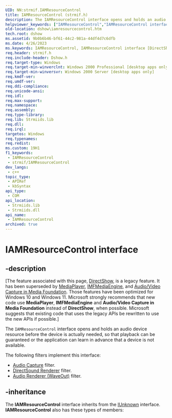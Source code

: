 ```yaml
---
UID: NN:strmif.IAMResourceControl
title: IAMResourceControl (strmif.h)
description: The IAMResourceControl interface opens and holds an audio device resource before the device is actually needed, so that playback can be guaranteed or the application can learn in advance that a device is not available.The following filters implement this interface:Audio Capture filter.DirectSound Renderer filter.Audio Renderer (WaveOut) filter.
helpviewer_keywords: ["IAMResourceControl","IAMResourceControl interface [DirectShow]","IAMResourceControl interface [DirectShow]","described","IAMResourceControlInterface","dshow.iamresourcecontrol","strmif/IAMResourceControl"]
old-location: dshow\iamresourcecontrol.htm
tech.root: dshow
ms.assetid: 9b0b6b46-bf61-44c2-981a-44df4d7c6dfb
ms.date: 4/26/2023
ms.keywords: IAMResourceControl, IAMResourceControl interface [DirectShow], IAMResourceControl interface [DirectShow],described, IAMResourceControlInterface, dshow.iamresourcecontrol, strmif/IAMResourceControl
req.header: strmif.h
req.include-header: Dshow.h
req.target-type: Windows
req.target-min-winverclnt: Windows 2000 Professional [desktop apps only]
req.target-min-winversvr: Windows 2000 Server [desktop apps only]
req.kmdf-ver: 
req.umdf-ver: 
req.ddi-compliance: 
req.unicode-ansi: 
req.idl: 
req.max-support: 
req.namespace: 
req.assembly: 
req.type-library: 
req.lib: Strmiids.lib
req.dll: 
req.irql: 
targetos: Windows
req.typenames: 
req.redist: 
ms.custom: 19H1
f1_keywords:
 - IAMResourceControl
 - strmif/IAMResourceControl
dev_langs:
 - c++
topic_type:
 - APIRef
 - kbSyntax
api_type:
 - COM
api_location:
 - Strmiids.lib
 - Strmiids.dll
api_name:
 - IAMResourceControl
archived: true
---
```


# IAMResourceControl interface


## -description

\[The feature associated with this page, [DirectShow](/windows/win32/directshow/directshow), is a legacy feature. It has been superseded by [MediaPlayer](/uwp/api/Windows.Media.Playback.MediaPlayer), [IMFMediaEngine](/windows/win32/api/mfmediaengine/nn-mfmediaengine-imfmediaengine), and [Audio/Video Capture in Media Foundation](/windows/win32/medfound/audio-video-capture-in-media-foundation). Those features have been optimized for Windows 10 and Windows 11. Microsoft strongly recommends that new code use **MediaPlayer**, **IMFMediaEngine** and **Audio/Video Capture in Media Foundation** instead of **DirectShow**, when possible. Microsoft suggests that existing code that uses the legacy APIs be rewritten to use the new APIs if possible.\]

The <code>IAMResourceControl</code> interface opens and holds an audio device resource before the device is actually needed, so that playback can be guaranteed or the application can learn in advance that a device is not available.

The following filters implement this interface:

<ul>
<li>
<a href="/windows/desktop/DirectShow/audio-capture-filter">Audio Capture</a> filter.</li>
<li>
<a href="/windows/desktop/DirectShow/directsound-renderer-filter">DirectSound Renderer</a> filter.</li>
<li>
<a href="/windows/desktop/DirectShow/audio-renderer--waveout--filter">Audio Renderer (WaveOut)</a> filter.</li>
</ul>

## -inheritance

The <b>IAMResourceControl</b> interface inherits from the <a href="/windows/desktop/api/unknwn/nn-unknwn-iunknown">IUnknown</a> interface. <b>IAMResourceControl</b> also has these types of members:

